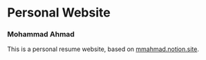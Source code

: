 # Personal Website
### Mohammad Ahmad

This is a personal resume website, based on [mmahmad.notion.site](mmahmad.notion.site).


